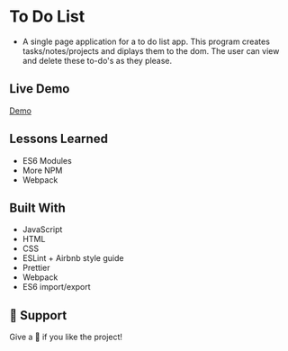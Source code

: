
# To Do List   

- A single page application for a to do list app. This program creates tasks/notes/projects and diplays them to the dom. The user can view and delete these to-do's as they please.



## Live Demo

[Demo](https://mrdustinmiller.github.io/To-Do/)

## Lessons Learned

- ES6 Modules
- More NPM
- Webpack


## Built With

- JavaScript
- HTML
- CSS
- ESLint + Airbnb style guide
- Prettier
- Webpack
- ES6 import/export 



## 🤝 Support

Give a 🌟 if you like the project!
